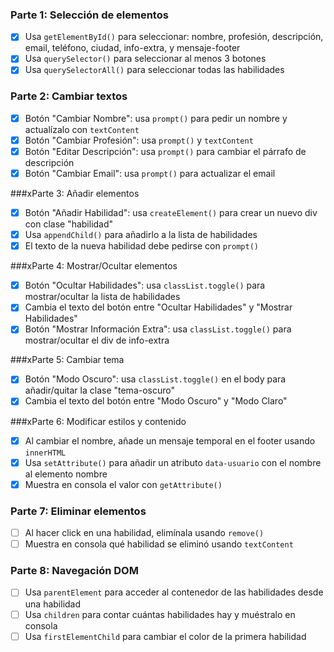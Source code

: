 ### Parte 1: Selección de elementos

- [x] Usa `getElementById()` para seleccionar: nombre, profesión, descripción, email, teléfono, ciudad, info-extra, y mensaje-footer
- [x] Usa `querySelector()` para seleccionar al menos 3 botones
- [x] Usa `querySelectorAll()` para seleccionar todas las habilidades

### Parte 2: Cambiar textos

- [x] Botón "Cambiar Nombre": usa `prompt()` para pedir un nombre y actualízalo con `textContent`
- [x] Botón "Cambiar Profesión": usa `prompt()` y `textContent`
- [x] Botón "Editar Descripción": usa `prompt()` para cambiar el párrafo de descripción
- [x] Botón "Cambiar Email": usa `prompt()` para actualizar el email

###xParte 3: Añadir elementos

- [x] Botón "Añadir Habilidad": usa `createElement()` para crear un nuevo div con clase "habilidad"
- [x] Usa `appendChild()` para añadirlo a la lista de habilidades
- [x] El texto de la nueva habilidad debe pedirse con `prompt()`

###xParte 4: Mostrar/Ocultar elementos

- [x] Botón "Ocultar Habilidades": usa `classList.toggle()` para mostrar/ocultar la lista de habilidades
- [x] Cambia el texto del botón entre "Ocultar Habilidades" y "Mostrar Habilidades"
- [x] Botón "Mostrar Información Extra": usa `classList.toggle()` para mostrar/ocultar el div de info-extra

###xParte 5: Cambiar tema

- [x] Botón "Modo Oscuro": usa `classList.toggle()` en el body para añadir/quitar la clase "tema-oscuro"
- [x] Cambia el texto del botón entre "Modo Oscuro" y "Modo Claro"

###xParte 6: Modificar estilos y contenido

- [x] Al cambiar el nombre, añade un mensaje temporal en el footer usando `innerHTML`
- [x] Usa `setAttribute()` para añadir un atributo `data-usuario` con el nombre al elemento nombre
- [x] Muestra en consola el valor con `getAttribute()`

### Parte 7: Eliminar elementos

- [ ] Al hacer click en una habilidad, elimínala usando `remove()`
- [ ] Muestra en consola qué habilidad se eliminó usando `textContent`

### Parte 8: Navegación DOM

- [ ] Usa `parentElement` para acceder al contenedor de las habilidades desde una habilidad
- [ ] Usa `children` para contar cuántas habilidades hay y muéstralo en consola
- [ ] Usa `firstElementChild` para cambiar el color de la primera habilidad
